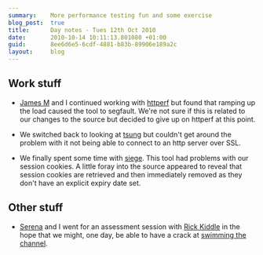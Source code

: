 ```yaml
---
summary:    More performance testing fun and some exercise
blog_post:  true
title:      Day notes - Tues 12th Oct 2010
date:       2010-10-14 10:11:13.801080 +01:00
guid:       8ee6d6e5-6cdf-4881-b83b-89906e189a2c
layout:     blog
---
```


## Work stuff

* [James M](http://blog.floehopper.org/) and I continued working with [httperf](http://www.hpl.hp.com/research/linux/httperf/) but found that ramping up the load caused the tool to segfault.  We're not sure if this is related to our changes to the source but decided to give up on httperf at this point.

* We switched back to looking at [tsung](http://tsung.erlang-projects.org/) but couldn't get around the problem with it not being able to connect to an http server over SSL.

* We finally spent some time with [siege](http://www.joedog.org/index/siege-home).  This tool had problems with our session cookies.  A little foray into the source appeared to reveal that session cookies are retrieved and then immediately removed as they don't have an explicit expiry date set.

## Other stuff

* [Serena](http://twitter.com/serenamchugh) and I went for an assessment session with [Rick Kiddle](http://www.rickkiddle.com/) in the hope that we might, one day, be able to have a crack at [swimming the channel](http://www.channelswimmingassociation.com/).
